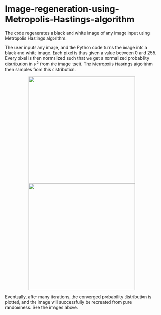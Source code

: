 # Image-regeneration-using-Metropolis-Hastings-algorithm
The code regenerates a black and white image of any image input using Metropolis Hastings algorithm. 

The user inputs any image, and the Python code turns the image into a black and white image. Each pixel is thus given a value between 0 and 255. Every pixel is then normalized such that we get a normalized probability distribution in $\mathbb{R}^2$ from the image itself. The Metropolis Hastings algorithm then samples from this distribution.
<p align="center">
  <img src="https://user-images.githubusercontent.com/121384892/212169187-cb618ca2-cb5e-4d03-a1a2-2d5314b403b6.png" width="350" />
  <img src="https://user-images.githubusercontent.com/121384892/212169205-b3322734-977e-4be7-9b76-0622dc8c1c66.png" width="350" /> 
</p>
Eventually, after many iterations, the converged probability distribution is plotted, and the image will successfully be recreated from pure randomness. See the images above.


